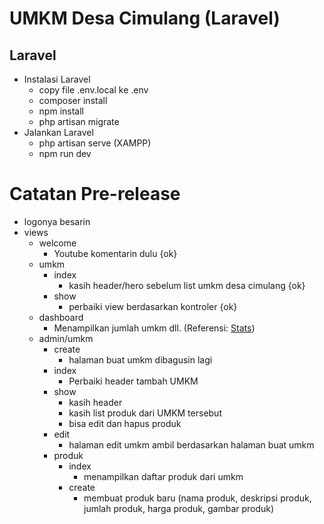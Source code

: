 # UMKM Desa Cimulang (Laravel)

## Laravel

-   Instalasi Laravel
    -   copy file .env.local ke .env
    -   composer install
    -   npm install
    -   php artisan migrate
-   Jalankan Laravel
    -   php artisan serve (XAMPP)
    -   npm run dev

# Catatan Pre-release

-   logonya besarin
-   views
    -   welcome
        -   Youtube komentarin dulu {ok}
    -   umkm
        -   index
            -   kasih header/hero sebelum list umkm desa cimulang {ok}
        -   show
            -   perbaiki view berdasarkan kontroler {ok}
    -   dashboard
        -   Menampilkan jumlah umkm dll. (Referensi: [Stats](https://www.tailbits.com/components/stats))
    -   admin/umkm
        -   create
            -   halaman buat umkm dibagusin lagi
        -   index
            -   Perbaiki header tambah UMKM
        -   show
            -   kasih header
            -   kasih list produk dari UMKM tersebut
            -   bisa edit dan hapus produk
        -   edit
            -   halaman edit umkm ambil berdasarkan halaman buat umkm
        -   produk
            -   index
                -   menampilkan daftar produk dari umkm
            -   create
                -   membuat produk baru (nama produk, deskripsi produk, jumlah produk, harga produk, gambar produk)
